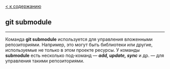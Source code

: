 [< к содержанию](../readme.md)

## git submodule
---

Команда **git submodule** используется для управления вложенными репозиториями. Например, это могут быть библиотеки или другие, используемые не только в этом проекте ресурсы. У команды **submodule** есть несколько под-команд — ***add, update, sync*** и др. — для управления такими репозиториями.